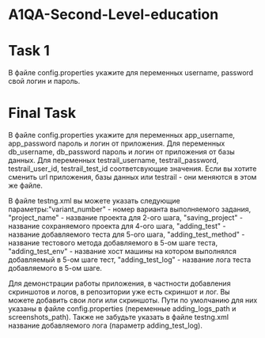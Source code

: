 # A1QA-Second-Level-education
# Task 1
В файле config.properties укажите для переменных username, password свой логин и пароль.

# Final Task

В файле config.properties укажите для переменных app_username, app_password пароль и логин от приложения. Для переменных db_username, db_password пароль и логин от приложения от базы данных. Для переменных testrail_username, testrail_password, testrail_user_id, testrail_test_id соответсвующие значения. Если вы хотите сменить url приложения, базы данных или testrail - они меняются в этом же файле.

В файле testng.xml вы можете указать следующие параметры:"variant_number" - номер варианта выполняемого задания, "project_name" - название проекта для 2-ого шага, "saving_project" - название сохраняемого проекта для 4-ого шага, "adding_test" - название добавляемого теста для 5-ого шага, "adding_test_method" - название тестового метода добавляемого в 5-ом шаге теста, "adding_test_env" - название хост машины на котором выполнялся добавляемый в 5-ом шаге тест, "adding_test_log" -  название лога  теста добавляемого в 5-ом шаге.

Для демонстрации работы приложения, в частности добавления скриншотов и логов, в репозитории уже есть скриншот и лог. Вы можете добавить свои логи или скриншоты. Пути по умолчанию для них указаны в файле config.properties (переменные adding_logs_path и screenshots_path). Также не забудьте указать в файле testng.xml название добавляемого лога (параметр adding_test_log).

